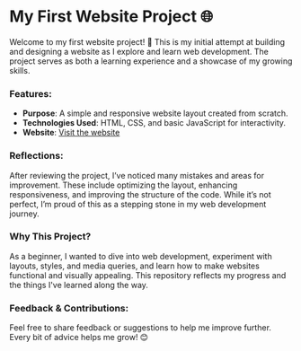 # My First Website Project 🌐

Welcome to my first website project! 🎉 This is my initial attempt at building and designing a website as I explore and learn web development. The project serves as both a learning experience and a showcase of my growing skills.

### Features:
- **Purpose**: A simple and responsive website layout created from scratch.
- **Technologies Used**: HTML, CSS, and basic JavaScript for interactivity.
- **Website**: [Visit the website](https://akademitip.com) 

### Reflections:
After reviewing the project, I’ve noticed many mistakes and areas for improvement. These include optimizing the layout, enhancing responsiveness, and improving the structure of the code. While it’s not perfect, I’m proud of this as a stepping stone in my web development journey.

### Why This Project?
As a beginner, I wanted to dive into web development, experiment with layouts, styles, and media queries, and learn how to make websites functional and visually appealing. This repository reflects my progress and the things I've learned along the way.

### Feedback & Contributions:
Feel free to share feedback or suggestions to help me improve further. Every bit of advice helps me grow! 😊
